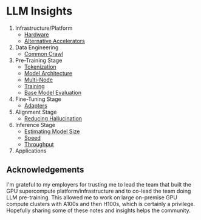 # LLM Insights

1. Infrastructure/Platform
   - [Hardware](infrastructure/hardware/README.md)
   - [Alternative Accelerators](infrastructure/hardware/alternatives/README.md)
2. Data Engineering
   - [Common Crawl](dataengineering/cc/README.md)
3. Pre-Training Stage
   - [Tokenization](pretraining/tokenization/README.md)
   - [Model Architecture](pretraining/architecture/README.md)
   - [Multi-Node](pretraining/multi-node/README.md)
   - [Training](pretraining/training/README.md)
   - [Base Model Evaluation](pretraining/evaluation/README.md)
4. Fine-Tuning Stage
   - [Adapters](finetuning/adapters/)
5. Alignment Stage
   - [Reducing Hallucination](alignment/hallucination/README.md)
6. Inference Stage
   - [Estimating Model Size](inference/README.md##estimating-model-size)
   - [Speed](inference/README.md#generative-inference-speed)
   - [Throughput](inference/README.md#generative-inference-throughput)
7. Applications

## Acknowledgements

I'm grateful to my employers for trusting me to lead the team that built the GPU supercompute platform/infrastructure and to co-lead the team doing LLM pre-training. This allowed me to work on large on-premise GPU compute clusters with A100s and then H100s, which is certainly a privilege. Hopefully sharing some of these notes and insights helps the community.